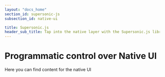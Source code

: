 ```yaml
---
layout: "docs_home"
section_id: supersonic-js
subsection_id: native-ui

title: Supersonic.js
header_sub_title: Tap into the native layer with the Supersonic.js library
---
```

# Programmatic control over Native UI

Here you can find content for the native UI
